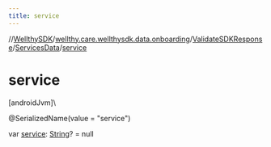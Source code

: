 ```yaml
---
title: service
---
```

//[WellthySDK](../../../../index.html)/[wellthy.care.wellthysdk.data.onboarding](../../index.html)/[ValidateSDKResponse](../index.html)/[ServicesData](index.html)/[service](service.html)



# service



[androidJvm]\




@SerializedName(value = "service")



var [service](service.html): [String](https://kotlinlang.org/api/latest/jvm/stdlib/kotlin/-string/index.html)? = null




